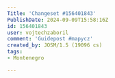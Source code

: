 ```yaml
---
Title: 'Changeset #156401843'
PublishDate: 2024-09-09T15:58:16Z
id: 156401843
user: vojtechzaboril
comment: 'Guidepost #mapycz'
created_by: JOSM/1.5 (19096 cs)
tags:
- Montenegro

---
```

